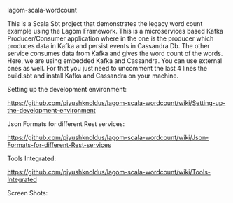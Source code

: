  lagom-scala-wordcount

This is a Scala Sbt project that demonstrates the legacy word count example using the Lagom Framework.
This is a microservices based Kafka Producer/Consumer application where in the one is the producer which produces data in Kafka and persist events in Cassandra Db. The other service consumes data from Kafka and gives the word count of the words.
Here, we are using embedded Kafka and Cassandra. You can use external ones as well. For that you just need to uncomment the last 4 lines the build.sbt and install Kafka and Cassandra on your machine.

Setting up the development environment:

https://github.com/piyushknoldus/lagom-scala-wordcount/wiki/Setting-up-the-development-environment

Json Formats for different Rest services:

https://github.com/piyushknoldus/lagom-scala-wordcount/wiki/Json-Formats-for-different-Rest-services

Tools Integrated:

https://github.com/piyushknoldus/lagom-scala-wordcount/wiki/Tools-Integrated

Screen Shots: